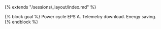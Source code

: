 {% extends "/sessions/_layout/index.md" %}

{% block goal %}
Power cycle EPS A. Telemetry download. Energy saving.
{% endblock %}
